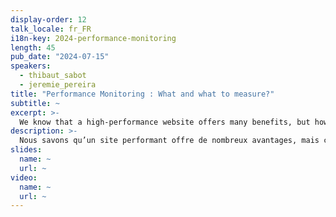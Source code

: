 ```yaml
---
display-order: 12
talk_locale: fr_FR
i18n-key: 2024-performance-monitoring
length: 45
pub_date: "2024-07-15"
speakers:
  - thibaut_sabot 
  - jeremie_pereira
title: "Performance Monitoring : What and what to measure?"
subtitle: ~
excerpt: >-
  We know that a high-performance website offers many benefits, but how do we know that it is performant? We'll look at what performance indicators to measure, how to do it and what it really means. Thanks to our experience on leboncoin, we're well equipped to make sure our site always stays on top!
description: >-
  Nous savons qu’un site performant offre de nombreux avantages, mais comment pouvons-nous savoir qu’il l’est ? Nous aborderons les indicateurs de performance à mesurer, comment le faire et qu’est-ce que cela représente concrètement. Grâce à notre expérience sur leboncoin, nous sommes armés pour s’assurer que notre site reste toujours au top !
slides:
  name: ~
  url: ~
video:
  name: ~
  url: ~
---
```

